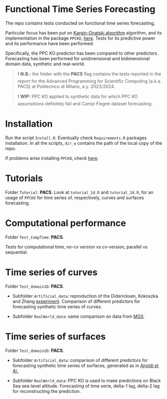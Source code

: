 # Functional Time Series Forecasting
The repo contains tests conducted on functional time series forecasting, 

Particular focus has been put on [Kargin-Onatski algorithm](https://core.ac.uk/download/pdf/82625156.pdf) algorithm, and its implementation in the package `PPCKO`, [here](https://github.com/AndreaEnricoFranzoni/PPCforAutoregressiveOperator). Tests for its predictive power and its performance have been performed. 

Specifically, the PPC KO predictor has been compared to other predictors. Forecasting has been performed for unidmensional and bidimensional domain data, synthetic and real-world.

> ❗️ **N.B.:** the folder with the **PACS** flag contains the tests reported in the report for the Advanced Programming for Scientific Computing (a.k.a. PACS) at Politecnico di Milano, a.y. 2023/2024.

> ❗️ **WIP:**  PPC KO applied to synthetic data for which PPC KO assumptions definitely fail and Campi Flegrei dataset forecasting.


# Installation
Run the script `Install.R`. Eventually check `Requirements.R` packages installation. In all the scripts, `dir_w` contains the path of the local copy of the repo.

If problems arise installing `PPCKO`, check [here](https://github.com/AndreaEnricoFranzoni/PPCforAutoregressiveOperator).

# Tutorials
Folder `Tutorial`: **PACS**.
Look at `tutorial_1d.R` and `tutorial_2d.R`, for an usage of `PPCKO` for time series of, respectively, curves and surfaces forecasting.


# Computational performance
Folder `Test_CompTime`: **PACS**. 

Tests for computational time, no-cv version vs cv-version, parallel vs sequential.


# Time series of curves
Folder `Test_domain1D`: **PACS**. 

- Subfolder `Artificial_data`: reproduction of the Didericksen, Kokoszka and Zhang [experiment](https://ideas.repec.org/cgi-bin/refs.cgi). Comparison of different predictors for forecasting synthetic time series of curves.

- Subfolder `RealWorld_data`: same comparison on data from [MGS](https://www.mercatoelettrico.org/en/).


# Time series of surfaces
Folder `Test_domain2D`: **PACS**. 

- Subfolder `Artificial_data`: comparison of different predictors for forecasting synthetic time series of surfaces, generated as in [Ajroldi et Al.](https://arxiv.org/abs/2207.13656).

- Subfolder `RealWorld_data`: PPC KO is used to make predictions on Black Sea sea-level altitude. Forecasting of time serie, delta-1 lag, delta-2 lag for reconstructing the prediction.
